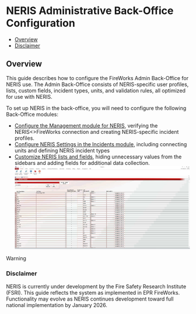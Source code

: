 # NERIS Administrative Back-Office Configuration

- [Overview](#overview)
-   [Disclaimer](#disclaimer)

## Overview

This guide describes how to configure the FireWorks Admin Back-Office for NERIS use. The Admin Back-Office consists of NERIS-specific user profiles, lists, custom fields, incident types, units, and validation rules, all optimized for use with NERIS.

To set up NERIS in the back-office, you will need to configure the following Back-Office modules:

- [Configure the Management module for NERIS](./neris-administrative-back-office-configuration/neris-management-module-setup.md), verifying the NERIS<>FireWorks connection and creating NERIS-specific incident profiles.
- [Configure NERIS Settings in the Incidents module](./neris-administrative-back-office-configuration/incident-module-neris-settings.md), including connecting units and defining NERIS incident types
- [Customize NERIS lists and fields](./neris-administrative-back-office-configuration/neris-customization.md), hiding unnecessary values from the sidebars and adding fields for additional data collection.![image-20250513-074334.png](./attachments/image-20250513-074334.png)

> [!WARNING]
> ### **Disclaimer**
> NERIS is currently under development by the Fire Safety Research Institute (FSRI). This guide reflects the system as implemented in EPR FireWorks. Functionality may evolve as NERIS continues development toward full national implementation by January 2026.